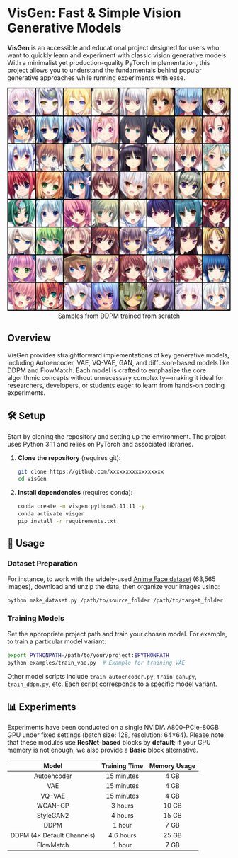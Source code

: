 # VisGen: Fast & Simple Vision Generative Models

**VisGen** is an accessible and educational project designed for users who want to quickly learn and experiment with classic vision generative models. With a minimalist yet production-quality PyTorch implementation, this project allows you to understand the fundamentals behind popular generative approaches while running experiments with ease.

<div style="text-align: center;">
  <img src="assets/images/ddpm_samples.png" alt="ddpm samples" />
  <figcaption>Samples from DDPM trained from scratch</figcaption>
</div>

## Overview

VisGen provides straightforward implementations of key generative models, including Autoencoder, VAE, VQ-VAE, GAN, and diffusion-based models like DDPM and FlowMatch. Each model is crafted to emphasize the core algorithmic concepts without unnecessary complexity—making it ideal for researchers, developers, or students eager to learn from hands-on coding experiments.

## 🛠️ Setup

Start by cloning the repository and setting up the environment. The project uses Python 3.11 and relies on PyTorch and associated libraries.

1. **Clone the repository** (requires git):
   ```bash
   git clone https://github.com/xxxxxxxxxxxxxxxxx
   cd VisGen
   ```

2. **Install dependencies** (requires conda):
   ```bash
   conda create -n visgen python=3.11.11 -y
   conda activate visgen
   pip install -r requirements.txt
   ```

## 🚀 Usage

### Dataset Preparation

For instance, to work with the widely-used [Anime Face dataset](https://www.kaggle.com/datasets/splcher/animefacedataset) (63,565 images), download and unzip the data, then organize your images using:

```bash
python make_dataset.py /path/to/source_folder /path/to/target_folder
```

### Training Models

Set the appropriate project path and train your chosen model. For example, to train a particular model variant:

```bash
export PYTHONPATH=/path/to/your/project:$PYTHONPATH
python examples/train_vae.py  # Example for training VAE
```

Other model scripts include `train_autoencoder.py`, `train_gan.py`, `train_ddpm.py`, etc. Each script corresponds to a specific model variant.

## 📊 Experiments

Experiments have been conducted on a single NVIDIA A800-PCIe-80GB GPU under fixed settings (batch size: 128, resolution: 64×64). Please note that these modules use **ResNet-based** blocks by **default**; if your GPU memory is not enough, we also provide a **Basic** block alternative.

<div style="text-align: center; width: 100%; overflow-x: auto;">
    <table style="width: 100%; border-collapse: collapse; margin: 0 auto;">
        <thead>
            <tr>
                <th style="text-align: center;">Model</th>
                <th style="text-align: center;">Training Time</th>
                <th style="text-align: center;">Memory Usage</th>
            </tr>
        </thead>
        <tbody>
            <tr>
                <td>Autoencoder</td>
                <td>15 minutes</td>
                <td>4 GB</td>
            </tr>
            <tr>
                <td>VAE</td>
                <td>15 minutes</td>
                <td>4 GB</td>
            </tr>
            <tr>
                <td>VQ-VAE</td>
                <td>15 minutes</td>
                <td>4 GB</td>
            </tr>
            <tr>
                <td>WGAN-GP</td>
                <td>3 hours</td>
                <td>10 GB</td>
            </tr>
            <tr>
                <td>StyleGAN2</td>
                <td>4 hours</td>
                <td>15 GB</td>
            </tr>
            <tr>
                <td>DDPM</td>
                <td>1 hour</td>
                <td>7 GB</td>
            </tr>
            <tr>
                <td>DDPM (4× Default Channels)</td>
                <td>4.6 hours</td>
                <td>25 GB</td>
            </tr>
            <tr>
                <td>FlowMatch</td>
                <td>1 hour</td>
                <td>7 GB</td>
            </tr>
        </tbody>
    </table>
</div>
